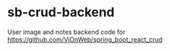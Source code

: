 # sb-crud-backend
User image and notes backend code for https://github.com/VjOnWeb/spring_boot_react_crud
